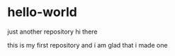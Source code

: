 # hello-world
just another repository
hi there
 
 this is my first repository 
 and i am glad that i made one
 
